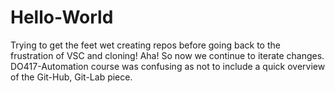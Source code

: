 # Hello-World
Trying to get the feet wet creating repos before going back to the frustration of VSC and cloning!
Aha! So now we continue to iterate changes.
DO417-Automation course was confusing as not to include a quick overview of the Git-Hub, Git-Lab piece.
